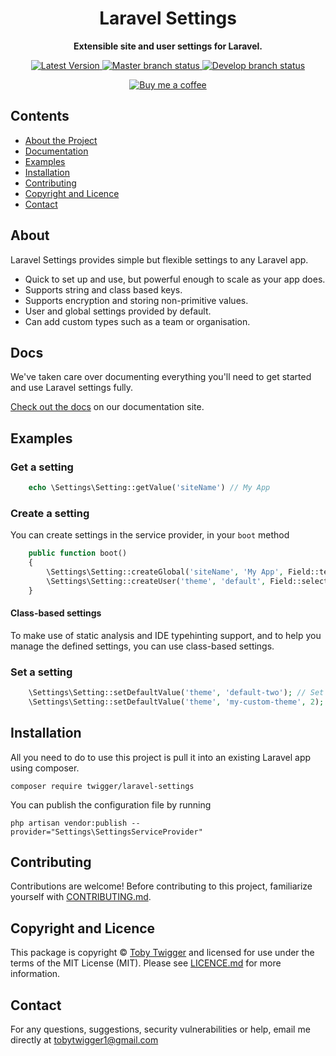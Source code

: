 <h1 align="center">Laravel Settings</h1>

<p align="center">
    <strong>Extensible site and user settings for Laravel.</strong>
</p>

<p align="center">
    <a href="https://github.com/tobytwigger/laravel-settings/releases">
        <img src="https://img.shields.io/github/v/release/tobytwigger/laravel-settings?label=Latest%20Version&sort=semver&style=plastic" alt="Latest Version">
    </a>
    <a href="https://github.com/tobytwigger/laravel-settings/tree/master">
        <img src="https://img.shields.io/github/workflow/status/tobytwigger/laravel-settings/build-status/master?label=release%20status&style=plastic" alt="Master branch status">
    </a>
    <a href="https://github.com/tobytwigger/laravel-settings/tree/develop">
        <img src="https://img.shields.io/github/workflow/status/tobytwigger/laravel-settings/build-status/develop?label=dev%20status&style=plastic" alt="Develop branch status">
    </a>
</p>

<p align="center">
    <a href="http://buymeacoffee.com/translate">
        <img src="https://www.buymeacoffee.com/assets/img/custom_images/orange_img.png" alt="Buy me a coffee">
    </a>
</p>


## Contents

* [About the Project](#about)
* [Documentation](#docs)
* [Examples](#examples)
* [Installation](#installation)
* [Contributing](#contributing)
* [Copyright and Licence](#copyright-and-licence)
* [Contact](#contact)

## About

Laravel Settings provides simple but flexible settings to any Laravel app.

- Quick to set up and use, but powerful enough to scale as your app does.
- Supports string and class based keys.
- Supports encryption and storing non-primitive values.
- User and global settings provided by default.
- Can add custom types such as a team or organisation.

## Docs

We've taken care over documenting everything you'll need to get started and use Laravel settings fully.

[Check out the docs](https://tobytwigger.github.io/laravel-settings) on our documentation site.

[comment]: <> (To build them locally, you'll need to have ruby &#40;we'd recommend using rbenv&#41; and the gem bundler &#40;https://bundler.io/&#41; installed. Run `bundle install && bundle exec jekyll serve` in the docs folder.)

## Examples

### Get a setting

```php
    echo \Settings\Setting::getValue('siteName') // My App
```

### Create a setting

You can create settings in the service provider, in your `boot` method

```php
    public function boot()
    {
        \Settings\Setting::createGlobal('siteName', 'My App', Field::text('siteName')->setValue('My App')->setLabel('The name of the site'));
        \Settings\Setting::createUser('theme', 'default', Field::select('theme')->setValue('default')->setLabel('The theme to use')->withOption('default', 'Default'));
    }
```

#### Class-based settings

To make use of static analysis and IDE typehinting support, and to help you manage the defined settings, you can use class-based settings.

### Set a setting

```php
    \Settings\Setting::setDefaultValue('theme', 'default-two'); // Set the default theme for users
    \Settings\Setting::setDefaultValue('theme', 'my-custom-theme', 2); // User with an ID of `2` sets their own value.
```

## Installation

All you need to do to use this project is pull it into an existing Laravel app using composer.

```console
composer require twigger/laravel-settings
```

You can publish the configuration file by running
```console
php artisan vendor:publish --provider="Settings\SettingsServiceProvider"
```


## Contributing

Contributions are welcome! Before contributing to this project, familiarize
yourself with [CONTRIBUTING.md](CONTRIBUTING.md).

## Copyright and Licence

This package is copyright © [Toby Twigger](https://github.com/tobytwigger)
and licensed for use under the terms of the MIT License (MIT). Please see
[LICENCE.md](LICENCE.md) for more information.

## Contact

For any questions, suggestions, security vulnerabilities or help, email me directly at [tobytwigger1@gmail.com](mailto:tobytwigger1@gmail.com)
